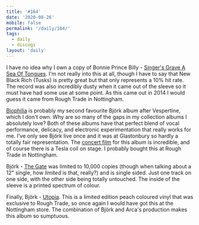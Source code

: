 ```yaml
---
title: '#164'
date: '2020-08-26'
mobile: false
permalink: '/daily/164/'
tags:
  - daily
  - discogs
layout: 'daily'
---
```


I have no idea why I own a copy of Bonnie Prince Billy - [Singer's Grave A Sea Of Tongues](https://www.discogs.com/Bonnie-Prince-Billy-Singers-Grave-A-Sea-Of-Tongues/release/6103133). I'm not really into this at all, though I have to say that New Black Rich (Tusks) is pretty great but that only represents a 10% hit rate. The record was also incredibly dusty when it came out of the sleeve so it must have had some use at some point. As this came out in 2014 I would guess it came from Rough Trade in Nottingham.

[Biophilia](https://www.discogs.com/Bj%C3%B6rk-Biophilia/release/3163861) is probably my second favourite Björk album after Vespertine, which I don't own. Why are so many of the gaps in my collection albums I absolutely love? Both of these albums have that perfect blend of vocal performance, delicacy, and electronic experimentation that really works for me. I've only see Björk live once and it was at Glastonbury so hardly a totally fair representation. The [concert film](https://www.youtube.com/watch?v=KuV-EXKsbtI) for this album is incredible, and of course there is a Tesla coil on stage. I probably bought this at Rough Trade in Nottingham.

Björk - [The Gate](https://www.discogs.com/Bj%C3%B6rk-The-Gate/release/10824256) was limited to 10,000 copies (though when talking about a 12" single, how _limited_ is that, really?) and is single sided. Just one track on one side, with the other side being totally untouched. The inside of the sleeve is a printed spectrum of colour.

Finally, Björk - [Utopia](https://www.discogs.com/Bj%C3%B6rk-Utopia/release/11154874). This is a limited edition peach coloured vinyl that was exclusive to Rough Trade, so once again I would have got this at the Nottingham store. The combination of Björk and Arca's production makes this album so sumptuous.
